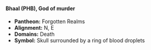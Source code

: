 #### Bhaal (PHB), God of murder
- **Pantheon:** Forgotten Realms
- **Alignment:** N, E
- **Domains:** Death
- **Symbol:** Skull surrounded by a ring of blood droplets